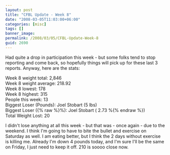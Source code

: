 ```yaml
---
layout: post
title: "CFBL Update - Week 8"
date: "2008-03-05T11:03:00+06:00"
categories: [misc]
tags: []
banner_image: 
permalink: /2008/03/05/CFBL-Update-Week-8
guid: 2690
---
```


Had quite a drop in participation this week - but some folks tend to stop reporting and come back, so hopefully things will pick up for these last 3 reports. Anyway, here are the stats:

Week 8 weight total: 2,846<br>
Week 8 weight average: 218.92<br>
Week 8 lowest: 178<br>
Week 8 highest: 315<br>
People this week: 13<br>
Biggest Loser (Pounds): Joel Stobart (5 lbs)<br>
Biggest Loser ({% raw %}%): Joel Stobart ( 2.73 %{% endraw %})<br>
Total Weight Lost: 20<br>

I didn't lose anything at all this week - but that was - once again - due to the weekend. I think I'm going to have to bite the bullet and exercise on Saturday as well. I am eating better, but I think the 2 days without exercise is killing me. Already I'm down 4 pounds today, and I'm sure I'll be the same on Friday, I just need to keep it off. 210 is soooo close now.